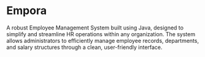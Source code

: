 # Empora
A robust Employee Management System built using Java, designed to simplify and streamline HR operations within any organization. The system allows administrators to efficiently manage employee records, departments, and salary structures through a clean, user-friendly interface.
